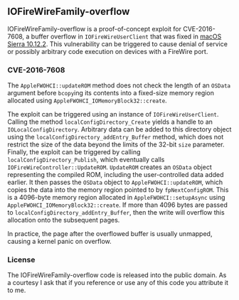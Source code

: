 ## IOFireWireFamily-overflow

IOFireWireFamily-overflow is a proof-of-concept exploit for CVE-2016-7608, a buffer overflow in
`IOFireWireUserClient` that was fixed in [macOS Sierra 10.12.2]. This vulnerability can be
triggered to cause denial of service or possibly arbitrary code execution on devices with a
FireWire port.

[macOS Sierra 10.12.2]: https://support.apple.com/en-us/HT207423

### CVE-2016-7608

The `AppleFWOHCI::updateROM` method does not check the length of an `OSData` argument before `bcopy`ing
its contents into a fixed-size memory region allocated using `AppleFWOHCI_IOMemoryBlock32::create`.

The exploit can be triggered using an instance of `IOFireWireUserClient`. Calling the method
`localConfigDirectory_Create` yields a handle to an `IOLocalConfigDirectory`. Arbitrary data can be
added to this directory object using the `localConfigDirectory_addEntry_Buffer` method, which does
not restrict the size of the data beyond the limits of the 32-bit `size` parameter. Finally, the
exploit can be triggered by calling `localConfigDirectory_Publish`, which eventually calls
`IOFireWireController::UpdateROM`. `UpdateROM` creates an `OSData` object representing the compiled
ROM, including the user-controlled data added earlier. It then passes the `OSData` object to
`AppleFWOHCI::updateROM`, which copies the data into the memory region pointed to by
`fpNextConfigROM`. This is a 4096-byte memory region allocated in `AppleFWOHCI::setupAsync` using
`AppleFWOHCI_IOMemoryBlock32::create`. If more than 4096 bytes are passed to
`localConfigDirectory_addEntry_Buffer`, then the write will overflow this allocation onto the
subsequent pages.

In practice, the page after the overflowed buffer is usually unmapped, causing a kernel panic on
overflow.

### License

The IOFireWireFamily-overflow code is released into the public domain. As a courtesy I ask that if
you reference or use any of this code you attribute it to me.
